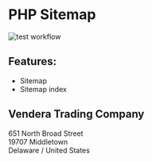 # PHP Sitemap

![test workflow](https://github.com/vendera-trading-company/php-sitemap/actions/workflows/test.yml/badge.svg)

## Features:
- Sitemap
- Sitemap index

## Vendera Trading Company
651 North Broad Street<br>
19707 Middletown<br>
Delaware / United States
